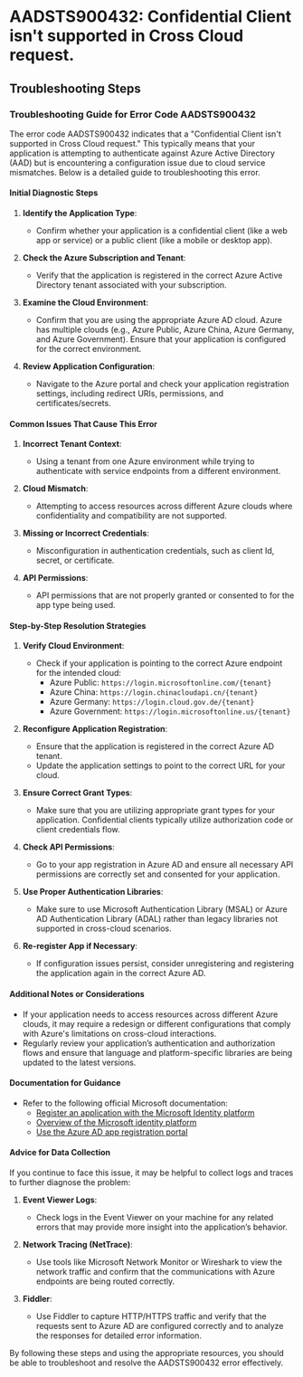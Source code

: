 
# AADSTS900432: Confidential Client isn't supported in Cross Cloud request.


## Troubleshooting Steps
### Troubleshooting Guide for Error Code AADSTS900432

The error code AADSTS900432 indicates that a "Confidential Client isn't supported in Cross Cloud request." This typically means that your application is attempting to authenticate against Azure Active Directory (AAD) but is encountering a configuration issue due to cloud service mismatches. Below is a detailed guide to troubleshooting this error.

#### Initial Diagnostic Steps

1. **Identify the Application Type**:
   - Confirm whether your application is a confidential client (like a web app or service) or a public client (like a mobile or desktop app).

2. **Check the Azure Subscription and Tenant**:
   - Verify that the application is registered in the correct Azure Active Directory tenant associated with your subscription.

3. **Examine the Cloud Environment**:
   - Confirm that you are using the appropriate Azure AD cloud. Azure has multiple clouds (e.g., Azure Public, Azure China, Azure Germany, and Azure Government). Ensure that your application is configured for the correct environment.

4. **Review Application Configuration**:
   - Navigate to the Azure portal and check your application registration settings, including redirect URIs, permissions, and certificates/secrets.

#### Common Issues That Cause This Error

1. **Incorrect Tenant Context**:
   - Using a tenant from one Azure environment while trying to authenticate with service endpoints from a different environment.

2. **Cloud Mismatch**:
   - Attempting to access resources across different Azure clouds where confidentiality and compatibility are not supported.

3. **Missing or Incorrect Credentials**:
   - Misconfiguration in authentication credentials, such as client Id, secret, or certificate.

4. **API Permissions**:
   - API permissions that are not properly granted or consented to for the app type being used.

#### Step-by-Step Resolution Strategies

1. **Verify Cloud Environment**:
   - Check if your application is pointing to the correct Azure endpoint for the intended cloud:
     - Azure Public: `https://login.microsoftonline.com/{tenant}`
     - Azure China: `https://login.chinacloudapi.cn/{tenant}`
     - Azure Germany: `https://login.cloud.gov.de/{tenant}`
     - Azure Government: `https://login.microsoftonline.us/{tenant}`

2. **Reconfigure Application Registration**:
   - Ensure that the application is registered in the correct Azure AD tenant.
   - Update the application settings to point to the correct URL for your cloud.

3. **Ensure Correct Grant Types**:
   - Make sure that you are utilizing appropriate grant types for your application. Confidential clients typically utilize authorization code or client credentials flow.

4. **Check API Permissions**:
   - Go to your app registration in Azure AD and ensure all necessary API permissions are correctly set and consented for your application.

5. **Use Proper Authentication Libraries**:
   - Make sure to use Microsoft Authentication Library (MSAL) or Azure AD Authentication Library (ADAL) rather than legacy libraries not supported in cross-cloud scenarios.

6. **Re-register App if Necessary**:
   - If configuration issues persist, consider unregistering and registering the application again in the correct Azure AD.

#### Additional Notes or Considerations

- If your application needs to access resources across different Azure clouds, it may require a redesign or different configurations that comply with Azure's limitations on cross-cloud interactions.
- Regularly review your application’s authentication and authorization flows and ensure that language and platform-specific libraries are being updated to the latest versions.

#### Documentation for Guidance

- Refer to the following official Microsoft documentation:
  - [Register an application with the Microsoft Identity platform](https://docs.microsoft.com/en-us/azure/active-directory/develop/quickstart-register-app)
  - [Overview of the Microsoft identity platform](https://docs.microsoft.com/en-us/azure/active-directory/develop/overview)
  - [Use the Azure AD app registration portal](https://docs.microsoft.com/en-us/azure/active-directory/develop/active-directory-apps)

#### Advice for Data Collection

If you continue to face this issue, it may be helpful to collect logs and traces to further diagnose the problem:

1. **Event Viewer Logs**:
   - Check logs in the Event Viewer on your machine for any related errors that may provide more insight into the application’s behavior.

2. **Network Tracing (NetTrace)**:
   - Use tools like Microsoft Network Monitor or Wireshark to view the network traffic and confirm that the communications with Azure endpoints are being routed correctly.

3. **Fiddler**:
   - Use Fiddler to capture HTTP/HTTPS traffic and verify that the requests sent to Azure AD are configured correctly and to analyze the responses for detailed error information.

By following these steps and using the appropriate resources, you should be able to troubleshoot and resolve the AADSTS900432 error effectively.